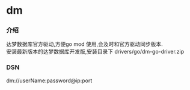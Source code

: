 # dm

### 介绍
达梦数据库官方驱动,方便go mod 使用,会及时和官方驱动同步版本.  
安装最新版本的达梦数据库开发版,安装目录下 drivers/go/dm-go-driver.zip  
### DSN  
dm://userName:password@ip:port  




